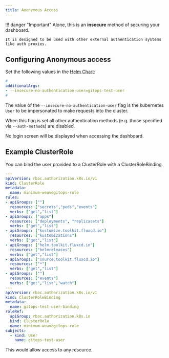 ```yaml
---
title: Anonymous Access
---
```


!!! danger "Important"
    Alone, this is an **insecure** method of securing your dashboard.

    It is designed to be used with other external authentication systems like auth proxies.

## Configuring Anonymous access

Set the following values in the [Helm Chart](../references/helm-reference.md):

```yaml
#
additionalArgs:
- --insecure-no-authentication-user=gitops-test-user
#
```

The value of the `--insecure-no-authentication-user` flag is the kubernetes `User` to be impersonated to make requests into the cluster.

When this flag is set all other authentication methods (e.g. those specified via `--auth-methods`) are disabled.

No login screen will be displayed when accessing the dashboard.

## Example ClusterRole

You can bind the user provided to a ClusterRole with a ClusterRoleBinding.

```yaml
---
apiVersion: rbac.authorization.k8s.io/v1
kind: ClusterRole
metadata:
  name: minimum-weavegitops-role
rules:
- apiGroups: [""]
  resources: ["secrets","pods","events"]
  verbs: ["get","list"]
- apiGroups: ["apps"]
  resources: ["deployments", "replicasets"]
  verbs: ["get","list"]
- apiGroups: ["kustomize.toolkit.fluxcd.io"]
  resources: ["kustomizations"]
  verbs: ["get","list"]
- apiGroups: ["helm.toolkit.fluxcd.io"]
  resources: ["helmreleases"]
  verbs: ["get","list"]
- apiGroups: ["source.toolkit.fluxcd.io"]
  resources: ["*"]
  verbs: ["get","list"]
- apiGroups: [""]
  resources: ["events"]
  verbs: ["get","list","watch"]
---
apiVersion: rbac.authorization.k8s.io/v1
kind: ClusterRoleBinding
metadata:
  name: gitops-test-user-binding
roleRef:
  apiGroup: rbac.authorization.k8s.io
  kind: ClusterRole
  name: minimum-weavegitops-role
subjects:
  - kind: User
    name: gitops-test-user
```

This would allow access to any resource.
